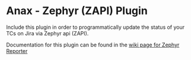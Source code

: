 # Anax - Zephyr (ZAPI) Plugin
Include this plugin in order to programmatically update the status of your TCs on Jira via Zephyr api (ZAPI).


Documentation for this plugin can be found in the [wiki page for Zephyr Reporter](https://github.com/thanosa75/anax/wiki/Zephyr-Reporter)
